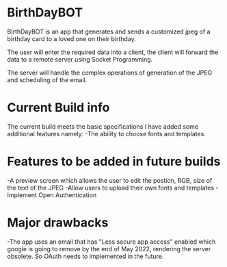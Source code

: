 # BirthDayBOT
BIrthDayBOT is an app that generates and sends a customized jpeg of a birthday card to a loved one on their birthday.

The user will enter the required data into a client, the client will forward the data to a remote server using Socket Programming.

The server will handle the complex operations of generation of the JPEG and scheduling of the email.

# Current Build info

The current build meets the basic specifications I have added some additional features namely:
-The ability to choose fonts and templates.

# Features to be added in future builds
-A preview screen which allows the user to edit the postion, RGB, size of the text of the JPEG
-Allow users to upload their own fonts and templates
-Implement Open Authentication

# Major drawbacks
-The app uses an email that has "Less secure app access" enabled which google is going to remove by the end of May 2022, rendering the server obsolete. So OAuth needs to implemented in the future.
